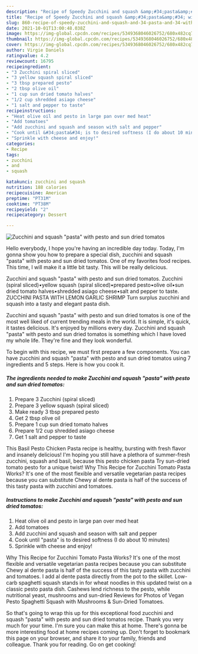 ```yaml
---
description: "Recipe of Speedy Zucchini and squash &amp;#34;pasta&amp;#34; with pesto and sun dried tomatos"
title: "Recipe of Speedy Zucchini and squash &amp;#34;pasta&amp;#34; with pesto and sun dried tomatos"
slug: 860-recipe-of-speedy-zucchini-and-squash-and-34-pasta-and-34-with-pesto-and-sun-dried-tomatos
date: 2021-10-01T13:00:48.038Z
image: https://img-global.cpcdn.com/recipes/5349368046026752/680x482cq70/zucchini-and-squash-pasta-with-pesto-and-sun-dried-tomatos-recipe-main-photo.jpg
thumbnail: https://img-global.cpcdn.com/recipes/5349368046026752/680x482cq70/zucchini-and-squash-pasta-with-pesto-and-sun-dried-tomatos-recipe-main-photo.jpg
cover: https://img-global.cpcdn.com/recipes/5349368046026752/680x482cq70/zucchini-and-squash-pasta-with-pesto-and-sun-dried-tomatos-recipe-main-photo.jpg
author: Virgie Daniels
ratingvalue: 4.2
reviewcount: 16795
recipeingredient:
- "3 Zucchini spiral sliced"
- "3 yellow squash spiral sliced"
- "3 tbsp prepared pesto"
- "2 tbsp olive oil"
- "1 cup sun dried tomato halves"
- "1/2 cup shredded asiago cheese"
- "1 salt and pepper to taste"
recipeinstructions:
- "Heat olive oil and pesto in large pan over med heat"
- "Add tomatoes"
- "Add zucchini and squash and season with salt and pepper"
- "Cook until &#34;pasta&#34; is to desired softness (I do about 10 minutes)"
- "Sprinkle with cheese and enjoy!"
categories:
- Recipe
tags:
- zucchini
- and
- squash

katakunci: zucchini and squash 
nutrition: 188 calories
recipecuisine: American
preptime: "PT31M"
cooktime: "PT38M"
recipeyield: "2"
recipecategory: Dessert

---
```



![Zucchini and squash &#34;pasta&#34; with pesto and sun dried tomatos](https://img-global.cpcdn.com/recipes/5349368046026752/680x482cq70/zucchini-and-squash-pasta-with-pesto-and-sun-dried-tomatos-recipe-main-photo.jpg)

Hello everybody, I hope you're having an incredible day today. Today, I'm gonna show you how to prepare a special dish, zucchini and squash &#34;pasta&#34; with pesto and sun dried tomatos. One of my favorites food recipes. This time, I will make it a little bit tasty. This will be really delicious.

Zucchini and squash &#34;pasta&#34; with pesto and sun dried tomatos. Zucchini (spiral sliced)•yellow squash (spiral sliced)•prepared pesto•olive oil•sun dried tomato halves•shredded asiago cheese•salt and pepper to taste. ZUCCHINI PASTA WITH LEMON GARLIC SHRIMP Turn surplus zucchini and squash into a tasty and elegant pasta dish.

Zucchini and squash &#34;pasta&#34; with pesto and sun dried tomatos is one of the most well liked of current trending meals in the world. It is simple, it's quick, it tastes delicious. It's enjoyed by millions every day. Zucchini and squash &#34;pasta&#34; with pesto and sun dried tomatos is something which I have loved my whole life. They're fine and they look wonderful.


To begin with this recipe, we must first prepare a few components. You can have zucchini and squash &#34;pasta&#34; with pesto and sun dried tomatos using 7 ingredients and 5 steps. Here is how you cook it.

<!--inarticleads1-->

##### The ingredients needed to make Zucchini and squash &#34;pasta&#34; with pesto and sun dried tomatos:

1. Prepare 3 Zucchini (spiral sliced)
1. Prepare 3 yellow squash (spiral sliced)
1. Make ready 3 tbsp prepared pesto
1. Get 2 tbsp olive oil
1. Prepare 1 cup sun dried tomato halves
1. Prepare 1/2 cup shredded asiago cheese
1. Get 1 salt and pepper to taste


This Basil Pesto Chicken Pasta recipe is healthy, bursting with fresh flavor and insanely delicious! I&#39;m hoping you still have a plethora of summer-fresh zucchini, squash and basil, because this pesto chicken pasta Try sun-dried tomato pesto for a unique twist! Why This Recipe for Zucchini Tomato Pasta Works? It&#39;s one of the most flexible and versatile vegetarian pasta recipes because you can substitute Chewy al dente pasta is half of the success of this tasty pasta with zucchini and tomatoes. 

<!--inarticleads2-->

##### Instructions to make Zucchini and squash &#34;pasta&#34; with pesto and sun dried tomatos:

1. Heat olive oil and pesto in large pan over med heat
1. Add tomatoes
1. Add zucchini and squash and season with salt and pepper
1. Cook until &#34;pasta&#34; is to desired softness (I do about 10 minutes)
1. Sprinkle with cheese and enjoy!


Why This Recipe for Zucchini Tomato Pasta Works? It&#39;s one of the most flexible and versatile vegetarian pasta recipes because you can substitute Chewy al dente pasta is half of the success of this tasty pasta with zucchini and tomatoes. I add al dente pasta directly from the pot to the skillet. Low-carb spaghetti squash stands in for wheat noodles in this updated twist on a classic pesto pasta dish. Cashews lend richness to the pesto, while nutritional yeast, mushrooms and sun-dried Reviews for Photos of Vegan Pesto Spaghetti Squash with Mushrooms &amp; Sun-Dried Tomatoes. 

So that's going to wrap this up for this exceptional food zucchini and squash &#34;pasta&#34; with pesto and sun dried tomatos recipe. Thank you very much for your time. I'm sure you can make this at home. There's gonna be more interesting food at home recipes coming up. Don't forget to bookmark this page on your browser, and share it to your family, friends and colleague. Thank you for reading. Go on get cooking!
